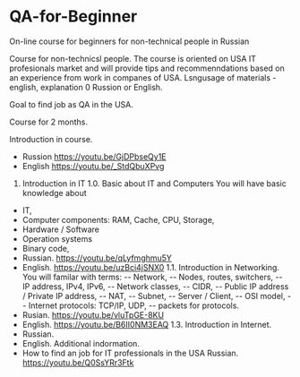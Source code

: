 # QA-for-Beginner
On-line course for beginners for non-technical people in Russian

Course for non-technicsl people. The course is oriented on USA IT profesionals market and will provide tips and recommenndations based on an experience from work in companes of USA. Lsngusage of materials - english, explanation 0 Russion or English.

Goal to find job as QA in the USA.




Course for 2 months.

Introduction in course. 
 - Russion https://youtu.be/GjDPbseQy1E
 - English https://youtu.be/_StdQbuXPvg


1. Introduction in IT 
1.0. Basic about IT and Computers
You will have basic knowledge about 
  - IT,
  - Computer components: RAM, Cache, CPU, Storage,
  - Hardware / Software
  - Operation systems
  - Binary code,
 - Russian. https://youtu.be/qLyfmghmu5Y
 - English. https://youtu.be/uzBci4jSNX0
1.1. Introduction in Networking. 
You will familar with terms: 
    -- Network,
    -- Nodes, routes, switchers,
    -- IP address, IPv4, IPv6,
    -- Network classes,
    -- CIDR,
    -- Public IP address / Private IP address,
    -- NAT,
    -- Subnet,
    -- Server / Client,
    -- OSI model,
    -- Internet protocols: TCP/IP, UDP,
    -- packets for protocols.
 - Rusian. https://youtu.be/vluTpGE-8KU
 - English. https://youtu.be/B6II0NM3EAQ
1.3. Introduction in Internet.
  - Russian.
  - English.
Additional indormation.
 - How to find an job for IT professionals in the USA Russian. https://youtu.be/Q0SsYRr3Ftk
 




